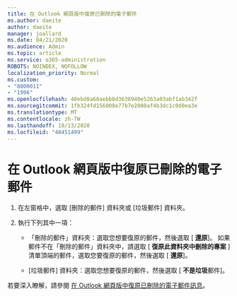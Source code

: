 ```yaml
---
title: 在 Outlook 網頁版中復原已刪除的電子郵件
ms.author: daeite
author: daeite
manager: joallard
ms.date: 04/21/2020
ms.audience: Admin
ms.topic: article
ms.service: o365-administration
ROBOTS: NOINDEX, NOFOLLOW
localization_priority: Normal
ms.custom:
- "8000011"
- "1996"
ms.openlocfilehash: 40ebd8a68aebb8d3638940e5263a03abf1ab342f
ms.sourcegitcommit: 1fb324fd156008e77b7e2008af4b3dc1c0d0ea3e
ms.translationtype: MT
ms.contentlocale: zh-TW
ms.lasthandoff: 10/13/2020
ms.locfileid: "48451499"
---
```

# <a name="recover-deleted-email-in-outlook-on-the-web"></a>在 Outlook 網頁版中復原已刪除的電子郵件

1. 在左窗格中，選取 [刪除的郵件] 資料夾或 [垃圾郵件] 資料夾。

2. 執行下列其中一項：

    - 「刪除的郵件」資料夾：選取您想要復原的郵件，然後選取 [ **還原**]。 如果郵件不在「刪除的郵件」資料夾中，請選取 [ **復原此資料夾中刪除的專案** ] 清單頂端的郵件，選取您要復原的郵件，然後選取 [ **還原**]。

    - [垃圾郵件] 資料夾：選取您想要復原的郵件，然後選取 [ **不是垃圾**郵件]。

若要深入瞭解，請參閱 [在 Outlook 網頁版中復原已刪除的電子郵件訊息](https://support.office.com/article/a8ca78ac-4721-4066-95dd-571842e9fb11)。
